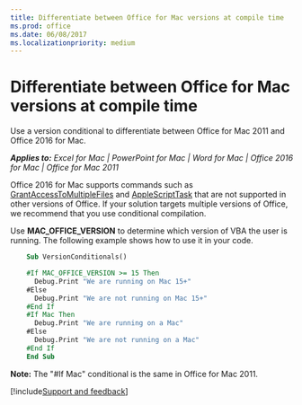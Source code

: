 ```yaml
---
title: Differentiate between Office for Mac versions at compile time
ms.prod: office
ms.date: 06/08/2017
ms.localizationpriority: medium
---
```

# Differentiate between Office for Mac versions at compile time

Use a version conditional to differentiate between Office for Mac 2011 and Office 2016 for Mac.

***Applies to:*** *Excel for Mac | PowerPoint for Mac | Word for Mac | Office 2016 for Mac | Office for Mac 2011*

Office 2016 for Mac supports commands such as [GrantAccessToMultipleFiles](grantaccesstomultiplefiles.md) and [AppleScriptTask](AppleScriptTask.md) that are not supported in other versions of Office. If your solution targets multiple versions of Office, we recommend that you use conditional compilation.  

Use **MAC_OFFICE_VERSION** to determine which version of VBA the user is running. The following example shows how to use it in your code. 

```vb
    Sub VersionConditionals()

    #If MAC_OFFICE_VERSION >= 15 Then
      Debug.Print "We are running on Mac 15+"
    #Else
      Debug.Print "We are not running on Mac 15+"
    #End If
    #If Mac Then
      Debug.Print "We are running on a Mac"
    #Else
      Debug.Print "We are not running on a Mac"
    #End If
    End Sub
```

**Note:** The "#If Mac" conditional is the same in Office for Mac 2011.

[!include[Support and feedback](~/includes/feedback-boilerplate.md)]